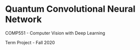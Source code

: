 # Quantum Convolutional Neural Network

COMP551 - Computer Vision with Deep Learning

Term Project - Fall 2020 

